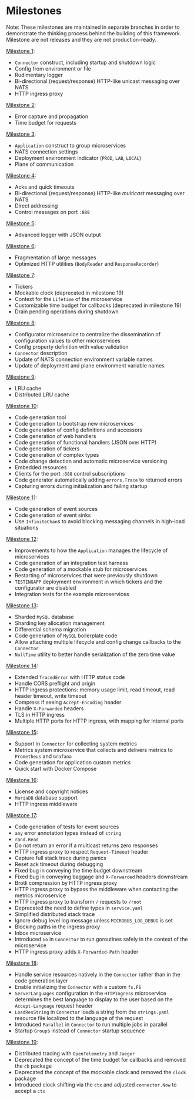 # Milestones

Note: These milestones are maintained in separate branches in order to demonstrate the thinking process behind the building of this framework. Milestone are not releases and they are not production-ready.

[Milestone 1](https://github.com/microbus-io/fabric/tree/milestone/1):

* `Connector` construct, including startup and shutdown logic
* Config from environment or file
* Rudimentary logger
* Bi-directional (request/response) HTTP-like unicast messaging over NATS
* HTTP ingress proxy

[Milestone 2](https://github.com/microbus-io/fabric/tree/milestone/2):

* Error capture and propagation
* Time budget for requests

[Milestone 3](https://github.com/microbus-io/fabric/tree/milestone/3):

* `Application` construct to group microservices
* NATS connection settings
* Deployment environment indicator (`PROD`, `LAB`, `LOCAL`)
* Plane of communication

[Milestone 4](https://github.com/microbus-io/fabric/tree/milestone/4):

* Acks and quick timeouts
* Bi-directional (request/response) HTTP-like *multicast* messaging over NATS
* Direct addressing
* Control messages on port `:888`

[Milestone 5](https://github.com/microbus-io/fabric/tree/milestone/5):

* Advanced logger with JSON output

[Milestone 6](https://github.com/microbus-io/fabric/tree/milestone/6):

* Fragmentation of large messages
* Optimized HTTP utilities (`BodyReader` and `ResponseRecorder`)

[Milestone 7](https://github.com/microbus-io/fabric/tree/milestone/7):

* Tickers
* Mockable clock (deprecated in milestone 19)
* Context for the `Lifetime` of the microservice
* Customizable time budget for callbacks (deprecated in milestone 19)
* Drain pending operations during shutdown

[Milestone 8](https://github.com/microbus-io/fabric/tree/milestone/8):

* Configurator microservice to centralize the dissemination of configuration values to other microservices
* Config property definition with value validation
* `Connector` description
* Update of NATS connection environment variable names
* Update of deployment and plane environment variable names

[Milestone 9](https://github.com/microbus-io/fabric/tree/milestone/9):

* LRU cache
* Distributed LRU cache

[Milestone 10](https://github.com/microbus-io/fabric/tree/milestone/10):

* Code generation tool
* Code generation to bootstrap new microservices
* Code generation of config definitions and accessors
* Code generation of web handlers
* Code generation of functional handlers (JSON over HTTP)
* Code generation of tickers
* Code generation of complex types
* Code change detection and automatic microservice versioning
* Embedded resources
* Clients for the port `:888` control subscriptions
* Code generator automatically adding `errors.Trace` to returned errors
* Capturing errors during initialization and failing startup

[Milestone 11](https://github.com/microbus-io/fabric/tree/milestone/11):

* Code generation of event sources
* Code generation of event sinks
* Use `InfiniteChan`s to avoid blocking messaging channels in high-load situations

[Milestone 12](https://github.com/microbus-io/fabric/tree/milestone/12):

* Improvements to how the `Application` manages the lifecycle of microservices
* Code generation of an integration test harness
* Code generation of a mockable stub for microservices
* Restarting of microservices that were previously shutdown
* `TESTINGAPP` deployment environment in which tickers and the configurator are disabled
* Integration tests for the example microservices

[Milestone 13](https://github.com/microbus-io/fabric/tree/milestone/13):

* Sharded `MySQL` database
* Sharding key allocation management
* Differential schema migration
* Code generation of `MySQL` boilerplate code
* Allow attaching multiple lifecycle and config change callbacks to the `Connector`
* `NullTime` utility to better handle serialization of the zero time value

[Milestone 14](https://github.com/microbus-io/fabric/tree/milestone/14):

* Extended `TracedError` with HTTP status code
* Handle CORS preflight and origin
* HTTP ingress protections: memory usage limit, read timeout, read header timeout, write timeout
* Compress if seeing `Accept-Encoding` header 
* Handle `X-Forwarded` headers
* TLS in HTTP ingress
* Multiple HTTP ports for HTTP ingress, with mapping for internal ports

[Milestone 15](https://github.com/microbus-io/fabric/tree/milestone/15):

* Support in `Connector` for collecting system metrics
* Metrics system microservice that collects and delivers metrics to `Prometheus` and `Grafana`
* Code generation for application custom metrics
* Quick start with Docker Compose

[Milestone 16](https://github.com/microbus-io/fabric/tree/milestone/16):

* License and copyright notices
* `MariaDB` database support
* HTTP ingress middleware

[Milestone 17](https://github.com/microbus-io/fabric/tree/milestone/17):

* Code generation of tests for event sources
* `any` error annotation types instead of `string`
* `rand.Read`
* Do not return an error if a multicast returns zero responses
* HTTP ingress proxy to respect `Request-Timeout` header
* Capture full stack trace during panics
* Reset ack timeout during debugging
* Fixed bug in conveying the time budget downstream
* Fixed bug in conveying baggage and `X-Forwarded` headers downstream
* Brotli compression by HTTP ingress proxy
* HTTP ingress proxy to bypass the middleware when contacting the metrics microservice
* HTTP ingress proxy to transform `/` requests to `/root`
* Deprecated the need to define types in `service.yaml`
* Simplified distributed stack trace
* Ignore debug level log message unless `MICROBUS_LOG_DEBUG` is set
* Blocking paths in the ingress proxy
* Inbox microservice
* Introduced `Go` in `Connector` to run goroutines safely in the context of the microservice
* HTTP ingress proxy adds `X-Forwarded-Path` header

[Milestone 18](https://github.com/microbus-io/fabric/tree/milestone/18):

* Handle service resources natively in the `Connector` rather than in the code generation layer
* Enable initializing the `Connector` with a custom `fs.FS`
* `ServerLanguages` configuration in the `HTTPIngress` microservice determines the best language to display to the user based on the `Accept-Language` request header
* `LoadResString` in `Connector` loads a string from the `strings.yaml` resource file localized to the language of the request
* Introduced `Parallel` in `Connector` to run multiple jobs in parallel
* Startup `Group`s instead of `Connector` startup sequence

[Milestone 19](https://github.com/microbus-io/fabric/tree/milestone/19):

* Distributed tracing with `OpenTelemetry` and `Jaeger`
* Deprecated the concept of the time budget for callbacks and removed the `cb` package
* Deprecated the concept of the mockable clock and removed the `clock` package
* Introduced clock shifting via the `ctx` and adjusted `connector.Now` to accept a `ctx`
